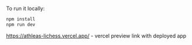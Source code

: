 To run it locally:

```bash
npm install
npm run dev
```

https://athleas-lichess.vercel.app/ - vercel preview link with deployed app
